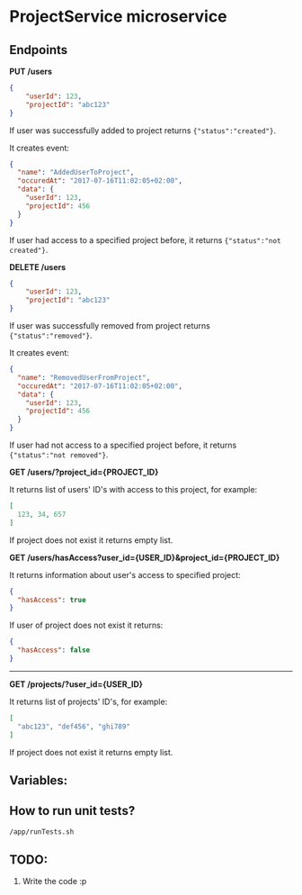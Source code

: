 # ProjectService microservice

## Endpoints

**PUT /users** 
```json
{
    "userId": 123,
    "projectId": "abc123"
}
```
If user was successfully added to project returns `{"status":"created"}`.

It creates event:
```json
{
  "name": "AddedUserToProject",
  "occuredAt": "2017-07-16T11:02:05+02:00",
  "data": {
    "userId": 123,
    "projectId": 456
  }
}
```


If user had access to a specified project before, it returns `{"status":"not created"}`.


**DELETE /users** 
```json
{
    "userId": 123,
    "projectId": "abc123"
}
```
If user was successfully removed from project returns `{"status":"removed"}`.


It creates event:
```json
{
  "name": "RemovedUserFromProject",
  "occuredAt": "2017-07-16T11:02:05+02:00",
  "data": {
    "userId": 123,
    "projectId": 456
  }
}
```

If user had not access to a specified project before, it returns `{"status":"not removed"}`.

**GET /users/?project_id={PROJECT_ID}**

It returns list of users' ID's with access to this project, for example:
```json
[
  123, 34, 657
]
```

If project does not exist it returns empty list.


**GET /users/hasAccess?user_id={USER_ID}&project_id={PROJECT_ID}**

It returns information about user's access to specified project:
```json
{
  "hasAccess": true
}
```
If user of project does not exist it returns:
```json
{
  "hasAccess": false
}
```

---

**GET /projects/?user_id={USER_ID}**

It returns list of projects' ID's, for example:
```json
[
  "abc123", "def456", "ghi789"
]
```

If project does not exist it returns empty list.

## Variables:

## How to run unit tests?
```bash
/app/runTests.sh
```

## TODO:
1. Write the code :p


